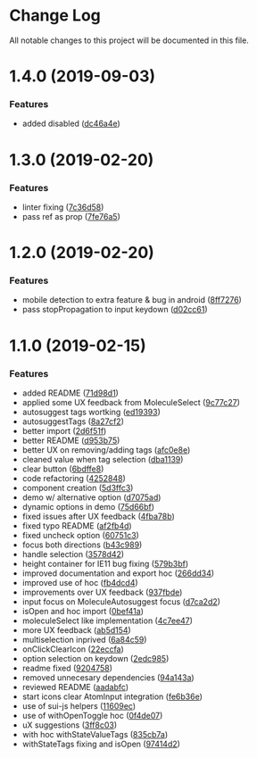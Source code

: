 # Change Log

All notable changes to this project will be documented in this file.

<a name="1.4.0"></a>
# 1.4.0 (2019-09-03)


### Features

* added disabled ([dc46a4e](https://github.com/SUI-Components/sui-components/commit/dc46a4e))



<a name="1.3.0"></a>
# 1.3.0 (2019-02-20)


### Features

* linter fixing ([7c36d58](https://github.com/SUI-Components/sui-components/commit/7c36d58))
* pass ref as prop ([7fe76a5](https://github.com/SUI-Components/sui-components/commit/7fe76a5))



<a name="1.2.0"></a>
# 1.2.0 (2019-02-20)


### Features

* mobile detection to extra feature & bug in android ([8ff7276](https://github.com/SUI-Components/sui-components/commit/8ff7276))
* pass stopPropagation to input keydown ([d02cc61](https://github.com/SUI-Components/sui-components/commit/d02cc61))



<a name="1.1.0"></a>
# 1.1.0 (2019-02-15)


### Features

* added README ([71d98d1](https://github.com/SUI-Components/sui-components/commit/71d98d1))
* applied some UX feedback from MoleculeSelect ([9c77c27](https://github.com/SUI-Components/sui-components/commit/9c77c27))
* autosuggest tags wortking ([ed19393](https://github.com/SUI-Components/sui-components/commit/ed19393))
* autosuggestTags ([8a27cf2](https://github.com/SUI-Components/sui-components/commit/8a27cf2))
* better import ([2d6f51f](https://github.com/SUI-Components/sui-components/commit/2d6f51f))
* better README ([d953b75](https://github.com/SUI-Components/sui-components/commit/d953b75))
* better UX on removing/adding tags ([afc0e8e](https://github.com/SUI-Components/sui-components/commit/afc0e8e))
* cleaned value when tag selection ([dba1139](https://github.com/SUI-Components/sui-components/commit/dba1139))
* clear button ([6bdffe8](https://github.com/SUI-Components/sui-components/commit/6bdffe8))
* code refactoring ([4252848](https://github.com/SUI-Components/sui-components/commit/4252848))
* component creation ([5d3ffc3](https://github.com/SUI-Components/sui-components/commit/5d3ffc3))
* demo w/ alternative option ([d7075ad](https://github.com/SUI-Components/sui-components/commit/d7075ad))
* dynamic options in demo ([75d66bf](https://github.com/SUI-Components/sui-components/commit/75d66bf))
* fixed issues after UX feedback ([4fba78b](https://github.com/SUI-Components/sui-components/commit/4fba78b))
* fixed typo README ([af2fb4d](https://github.com/SUI-Components/sui-components/commit/af2fb4d))
* fixed uncheck option ([60751c3](https://github.com/SUI-Components/sui-components/commit/60751c3))
* focus both directions ([b43c989](https://github.com/SUI-Components/sui-components/commit/b43c989))
* handle selection ([3578d42](https://github.com/SUI-Components/sui-components/commit/3578d42))
* height container for IE11 bug fixing ([579b3bf](https://github.com/SUI-Components/sui-components/commit/579b3bf))
* improved documentation and export hoc ([266dd34](https://github.com/SUI-Components/sui-components/commit/266dd34))
* improved use of hoc ([fb4dcd4](https://github.com/SUI-Components/sui-components/commit/fb4dcd4))
* improvements over UX feedback ([937fbde](https://github.com/SUI-Components/sui-components/commit/937fbde))
* input focus on MoleculeAutosuggest focus ([d7ca2d2](https://github.com/SUI-Components/sui-components/commit/d7ca2d2))
* isOpen and hoc import ([0bef41a](https://github.com/SUI-Components/sui-components/commit/0bef41a))
* moleculeSelect like implementation ([4c7ee47](https://github.com/SUI-Components/sui-components/commit/4c7ee47))
* more UX feedback ([ab5d154](https://github.com/SUI-Components/sui-components/commit/ab5d154))
* multiselection inprived ([6a84c59](https://github.com/SUI-Components/sui-components/commit/6a84c59))
* onClickClearIcon ([22eccfa](https://github.com/SUI-Components/sui-components/commit/22eccfa))
* option selection on keydown ([2edc985](https://github.com/SUI-Components/sui-components/commit/2edc985))
* readme fixed ([9204758](https://github.com/SUI-Components/sui-components/commit/9204758))
* removed unnecesary dependencies ([94a143a](https://github.com/SUI-Components/sui-components/commit/94a143a))
* reviewed README ([aadabfc](https://github.com/SUI-Components/sui-components/commit/aadabfc))
* start icons clear AtomInput integration ([fe6b36e](https://github.com/SUI-Components/sui-components/commit/fe6b36e))
* use of sui-js helpers ([11609ec](https://github.com/SUI-Components/sui-components/commit/11609ec))
* use of withOpenToggle hoc ([0f4de07](https://github.com/SUI-Components/sui-components/commit/0f4de07))
* uX suggestions ([3ff8c03](https://github.com/SUI-Components/sui-components/commit/3ff8c03))
* with hoc withStateValueTags ([835cb7a](https://github.com/SUI-Components/sui-components/commit/835cb7a))
* withStateTags fixing and isOpen ([97414d2](https://github.com/SUI-Components/sui-components/commit/97414d2))



